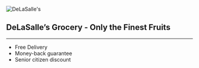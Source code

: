 
![DeLaSalle's](https://home.manhattan.edu/~marc.waldman/images/dls.png)
## DeLaSalle’s Grocery - Only the Finest Fruits
---



- Free Delivery
- Money-back guarantee
- Senior citizen discount
